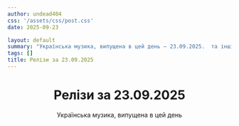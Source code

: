 ```yaml
---
author: undead404
css: '/assets/css/post.css'
date: 2025-09-23

layout: default
summary: "Українська музика, випущена в цей день – 23.09.2025.  та інші"
tags: []
title: Релізи за 23.09.2025
---
```


<main class="main-content">
  <header>
    <h1>Релізи за <time datetime="2025-09-23">23.09.2025</time></h1>
    <p class="summary">Українська музика, випущена в цей день</p>
      <ul class="tags">
      </ul>
  </header>
  <section class="releases">
  </section>
</main>